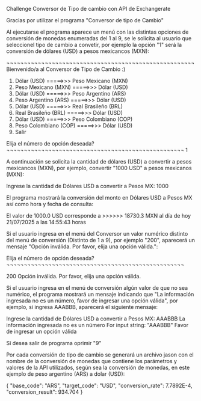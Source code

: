 Challenge Conversor de Tipo de cambio con API de Exchangerate

Gracias por utilizar el programa "Conversor de tipo de Cambio"

Al ejecutarse el programa aparece un menú con las distintas opciones de conversión de monedas enumeradas del 1 al 9, se le solicita al usuario que seleccionel tipo de cambio a convetir, por ejemplo la opción "1" será la conversión de dólares (USD) a pesos mexicancos (MXN):


¬¬¬¬¬¬¬¬¬¬¬¬¬¬¬¬¬¬¬¬¬¬¬¬¬¬¬¬¬¬¬¬¬¬¬¬¬¬¬¬¬¬¬¬¬¬¬¬¬¬¬¬¬¬
Bienvenido/a al Conversor de Tipo de Cambio :)

1) Dólar (USD) =====>>> Peso Mexicano (MXN)
2) Peso Mexicano (MXN) =====>>> Dólar (USD)
3) Dólar (USD) =====>>> Peso Argentino (ARS)
4) Peso Argentino (ARS) =====>>> Dólar (USD)
5) Dólar (USD) =====>>> Real Brasileño (BRL)
6) Real Brasileño (BRL) =====>>> Dólar (USD)
7) Dólar (USD) =====>>> Peso Colombiano (COP)
8) Peso Colombiano (COP) =====>>> Dólar (USD)
9) Salir

Elija el número de opción deseada?
¬¬¬¬¬¬¬¬¬¬¬¬¬¬¬¬¬¬¬¬¬¬¬¬¬¬¬¬¬¬¬¬¬¬¬¬¬¬¬¬¬¬¬¬¬¬¬¬¬¬¬
1

A continuación se solicita la cantidad de dólares (USD) a convertir a pesos mexicancos (MXN), por ejemplo, convertir "1000 USD" a pesos mexicanos (MXN):

Ingrese la cantidad de Dólares USD a convertir a Pesos MX:
1000

El programa mostrará la conversión del monto en Dólares USD a Pesos MX así como hora y fecha de consulta:

El valor de 1000.0 USD corresponde a >>>>>>  18730.3 MXN al día de hoy 21/07/2025 a las 14:55:43 horas

Si el usuario ingresa en el menú del Conversor un valor numérico distinto del menú de conversión (Distinto de 1 a 9), por ejemplo "200", aparecerá un mensaje "Opción inválida. Por favor, elija una opción válida.":


Elija el número de opción deseada?
¬¬¬¬¬¬¬¬¬¬¬¬¬¬¬¬¬¬¬¬¬¬¬¬¬¬¬¬¬¬¬¬¬¬¬¬¬¬¬¬¬¬¬¬¬¬¬¬¬¬¬

200
Opción inválida. Por favor, elija una opción válida.

Si el usuario ingresa en el menú de conversión algún valor de que no sea numérico, el programa mostrará un mensaje indicando que "La información ingresada no es un número, favor de ingresar una opción válida", por ejemplo, si ingresa AAABBB, aparecerá el siguiente mensaje:

Ingrese la cantidad de Dólares USD a convertir a Pesos MX: 
AAABBB
La información ingresada no es un número For input string: "AAABBB"
Favor de ingresar un opción válida

Sí desea salir de programa oprimir "9"

Por cada conversión de tipo de cambio se generará un archivo jason con el nombre de la conversión  de monedas que contiene los parámetros y valores de la API utilizados, según sea la conversión de monedas, en este ejemplo de peso argentino (ARS) a dolar (USD):

{
  "base_code": "ARS",
  "target_code": "USD",
  "conversion_rate": 7.7892E-4,
  "conversion_result": 934.704
}

